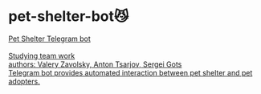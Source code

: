 # pet-shelter-bot😼
<u>Pet Shelter Telegram bot<u>
<br>
<br>
Studying team work
<br>authors: Valery Zavolsky, Anton Tsarjov, Sergei Gots
<br>
Telegram bot provides automated interaction between pet shelter and pet adopters.
